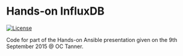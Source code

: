 # Hands-on InfluxDB

[![License](https://img.shields.io/badge/license-CC0_1.0_Universal-blue.svg?style=flat)](https://raw.githubusercontent.com/steenzout/hands-on-influxdb/master/LICENSE)

Code for part of the Hands-on Ansible presentation given on the 9th September 2015 @ OC Tanner.

